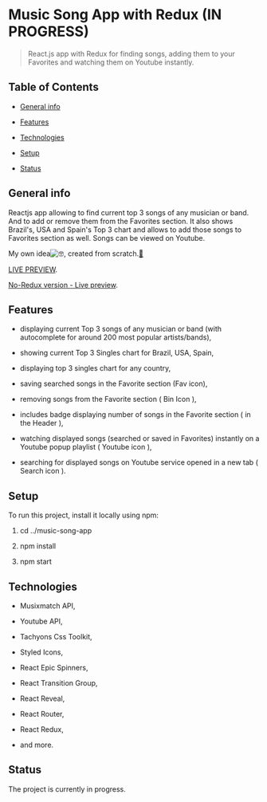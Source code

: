 # Music Song App with Redux (IN PROGRESS)

> React.js app with Redux for finding songs, adding them to your Favorites and watching them on Youtube instantly.

## Table of Contents

- [General info](#general-info)

- [Features](#features)

- [Technologies](#technologies)

- [Setup](#setup)

- [Status](#status)

## General info

Reactjs app allowing to find current top 3 songs of any musician or band. And to add or remove them from the Favorites section. It also shows Brazil's, USA and Spain's Top 3 chart and allows to add those songs to Favorites section as well. Songs can be viewed on Youtube.

My own idea![🤓](https://mail.google.com/mail/e/1f913), created from scratch.[🔨](https://mail.google.com/mail/e/1f528)

[LIVE PREVIEW](https://suavek85.github.io/Music-Song-App-with-Redux/).

[No-Redux version - Live preview](https://suavek85.github.io/Music-Song-App/).


## Features

- displaying current Top 3 songs of any musician or band (with autocomplete for around 200 most popular artists/bands),

- showing current Top 3 Singles chart for Brazil, USA, Spain,

- displaying top 3 singles chart for any country,

- saving searched songs in the Favorite section (Fav icon),

- removing songs from the Favorite section ( Bin Icon ),

- includes badge displaying number of songs in the Favorite section ( in the Header ),

- watching displayed songs (searched or saved in Favorites) instantly on a Youtube popup playlist ( Youtube icon ),

- searching for displayed songs on Youtube service opened in a new tab ( Search icon ).


## Setup

To run this project, install it locally using npm:

1. cd ../music-song-app

2. npm install

3. npm start

## Technologies

- Musixmatch API,

- Youtube API,

- Tachyons Css Toolkit,

- Styled Icons,

- React Epic Spinners,

- React Transition Group,

- React Reveal,

- React Router,

- React Redux,

- and more.

## Status

The project is currently in progress.